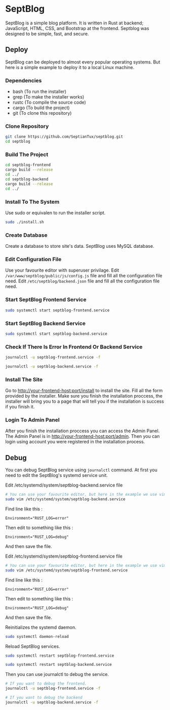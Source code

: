 # SeptBlog
SeptBlog is a simple blog platform. It is written in Rust at backend; JavaScript, HTML, CSS, and Bootstrap at the frontend. Septblog was designed to be simple, fast, and secure.

## Deploy
SeptBlog can be deployed to almost every popular operating systems. But here is a simple example to deploy it to a local Linux machine.

### Dependencies
* bash      (To run the installer)
* grep      (To make the installer works)
* rustc     (To compile the source code)
* cargo     (To build the project)
* git       (To clone this repository)

### Clone Repository
```bash
git clone https://github.com/SeptianTux/septblog.git
cd septblog
```

### Build The Project
```bash
cd septblog-frontend
cargo build --release
cd ../
cd septblog-backend
cargo build --release
cd ../
```

### Install To The System
Use sudo or equivalen to run the installer script.
```bash
sudo ./install.sh
```

### Create Database
Create a database to store site's data. SeptBlog uses MySQL database.

### Edit Configuration File
Use your favourite editor with superuser privilage.
Edit ```/var/www/septblog/public/js/config.js``` file and fill all the configuration file need.
Edit ```/etc/septblog/backend.json``` file and fill all the configuration file need.

### Start SeptBlog Frontend Service
```bash
sudo systemctl start septblog-frontend.service
```

### Start SeptBlog Backend Service
```bash
sudo systemctl start septblog-backend.service
```

### Check If There Is Error In Frontend Or Backend Service
```bash
journalctl -u septblog-frontend.service -f
```
```bash
journalctl -u septblog-backend.service -f
```

### Install The Site
Go to [http://your-frontend-host:port/install](#) to install the site. Fill all the form provided by the installer. Make sure you finish the installation proccess, the installer will bring you to a page that will tell you if the installation is success if you finish it.

### Login To Admin Panel
After you finish the installation proccess you can access the Admin Panel. The Admin Panel is in [http://your-frontend-host:port/admin](#). Then you can login using account you were registered in the installation process.

## Debug
You can debug SeptBlog service using ```journalctl``` command. At first you need to edit the SeptBlog's systemd service unit.

Edit /etc/systemd/system/septblog-backend.service file
```bash
# You can use your favourite editor, but here in the example we use vim.
sudo vim /etc/systemd/system/septblog-backend.service
```

Find line like this :
```
Environment="RUST_LOG=error"
```

Then edit to something like this :
```
Environment="RUST_LOG=debug"
```

And then save the file.

Edit /etc/systemd/system/septblog-frontend.service file
```bash
# You can use your favourite editor, but here in the example we use vim.
sudo vim /etc/systemd/system/septblog-frontend.service
```

Find line like this :
```
Environment="RUST_LOG=error"
```

Then edit to something like this :
```
Environment="RUST_LOG=debug"
```

And then save the file.

Reinitializes the systemd daemon.
```bash
sudo systemctl daemon-reload
```

Reload SeptBlog services.
```bash
sudo systemctl restart septblog-frontend.service
```
```bash
sudo systemctl restart septblog-backend.service
```

Then you can use journalctl to debug the service.
```bash
# If you want to debug the frontend.
journalctl -u septblog-frontend.service -f
```
```bash
# If you want to debug the backend
journalctl -u septblog-backend.service -f
```
